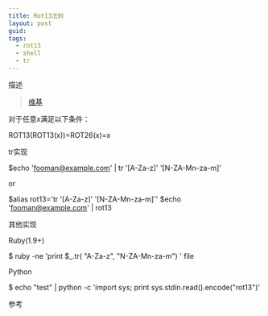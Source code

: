 ```yaml
---
title: Rot13法则
layout: post
guid:
tags:
  - rot13
  - shell
  - tr
---
```


描述

>
>[维基](http://zh.wikipedia.org/zh-cn/ROT13)

对于任意x满足以下条件：
>
  ROT13(ROT13(x))=ROT26(x)=x

tr实现
>
  $echo 'fooman@example.com' | tr '[A-Za-z]' '[N-ZA-Mn-za-m]'

or
>
  $alias rot13='tr '[A-Za-z]' '[N-ZA-Mn-za-m]''
  $echo 'fooman@example.com' | rot13
>

其他实现
>
  Ruby(1.9+)

  $ ruby -ne 'print $_.tr( "A-Za-z", "N-ZA-Mn-za-m") ' file

>
  Python

  $ echo "test" | python -c 'import sys; print sys.stdin.read().encode("rot13")'

参考

  [1]: http://www.verydemo.com/demo_c128_i76698.html "用ROT13算法对字符进行加密和解密"
  [2]: http://www.dreamincode.net/forums/topic/80393-rot13-caesar-cipher/ "Rot13 (caesar cipher) rot13加密算法C、C++语言实现"
  [3]: http://stackoverflow.com/questions/5442436/using-rot13-and-tr-command-for-having-an-encrypted-email-address "using rot13 and tr command for having an encrypted email address"